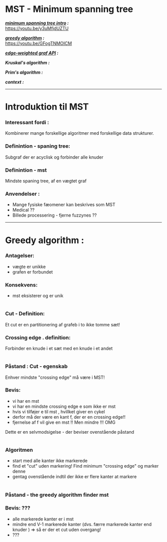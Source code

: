 # MST - Minimum spanning tree

***[minimum spanning tree intro](#greedy-algorithm-) :***  \
https://youtu.be/y3uMfjdUZTU

***[greedy algorithm](#greedy-algorithm-) :*** \
https://youtu.be/GFogTNMOICM

***[edge-weighted graf API](#introduktion-til-mst) :***

***Kruskal's algorithm :***

***Prim's algorithm :***

***context :***

---

# Introduktion til MST

### Interessant fordi : 
Kombinerer mange forskellige algoritmer med forskellige data strukturer.

### Definintion - spaning tree: 
Subgraf der er acyclisk og forbinder alle knuder

### Definintion - mst
Mindste spaning tree, af en vægtet graf

### Anvendelser :
- Mange fysiske fæomener kan beskrives som MST
- Medical ??
- Billede processering - fjerne fuzzynes ??

---

# Greedy algorithm :

### Antagelser:
- vægte er unikke
- grafen er forbundet

### Konsekvens:
- mst eksisterer og er unik

#

### Cut - Definition:
Et cut er en partitionering af grafeb i to ikke tomme sæt!

### Crossing edge . definition:
Forbinder en knude i et sæt med en knude i et andet

#

### Påstand : Cut - egenskab 
Enhver mindste "crossing edge" må være i MST! 

### Bevis:
- vi har en mst
- vi har en mindste crossing edge e som ikke er mst
- hvis vi tilføjer e til mst , hvillket giver en cykel
- derfor må der være en kant f, der er en crossing edge!!
- fjernelse af f vil give en mst !! Men mindre !!! OMG

Dette er en selvmodsigelse - der beviser ovenstående påstand

#

### Algoritmen

- start med alle kanter ikke markerede
- find et "cut" uden markering! Find minimum "crossing edge" og marker denne
- gentag ovenstående indtil der ikke er flere kanter at markere

#

### Påstand - the greedy algorithm finder mst

### Bevis: ???
- alle markerede kanter er i mst
- mindre end V-1 markerede kanter (dvs. færre markerede kanter end knuder ) =>  så er der et cut uden overgang!
- ???









 
